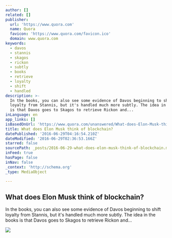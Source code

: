```yaml
---
author: []
related: []
publisher:
  url: 'https://www.quora.com'
  name: Quora
  favicon: 'https://www.quora.com/favicon.ico'
  domain: www.quora.com
keywords:
  - davos
  - stannis
  - skagos
  - rickon
  - subtly
  - books
  - retrieve
  - loyalty
  - shift
  - handled
description: >-
  In the books, you can also see some evidence of Davos beginning to shift
  loyalty from Stannis, but it's handled much more subtly. The idea in the books
  is that Davos goes to Skagos to retrieve Rickon and...
inLanguage: en
app_links: []
isBasedOnUrl: 'https://www.quora.com/unanswered/What-does-Elon-Musk-think-of-blockchain'
title: What does Elon Musk think of blockchain?
datePublished: '2016-06-29T04:16:54.210Z'
dateModified: '2016-06-29T02:36:53.166Z'
starred: false
sourcePath: _posts/2016-06-29-what-does-elon-musk-think-of-blockchain.md
inFeed: true
hasPage: false
inNav: false
_context: 'http://schema.org'
_type: MediaObject

---
```

<article style=""><h1>What does Elon Musk think of blockchain?</h1><p>In the books, you can also see some evidence of Davos beginning to shift loyalty from Stannis, but it's handled much more subtly. The idea in the books is that Davos goes to Skagos to retrieve Rickon and...</p><img src="https://qsf.ec.quoracdn.net/-images.new_grid.fb_share_default.pnge6dde9cfa6e03c43.png" /></article>